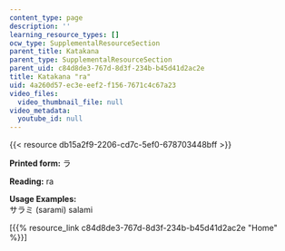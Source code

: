 ```yaml
---
content_type: page
description: ''
learning_resource_types: []
ocw_type: SupplementalResourceSection
parent_title: Katakana
parent_type: SupplementalResourceSection
parent_uid: c84d8de3-767d-8d3f-234b-b45d41d2ac2e
title: Katakana "ra"
uid: 4a260d57-ec3e-eef2-f156-7671c4c67a23
video_files:
  video_thumbnail_file: null
video_metadata:
  youtube_id: null
---
```


{{< resource db15a2f9-2206-cd7c-5ef0-678703448bff >}}

**Printed form:** ラ

**Reading:** ra

**Usage Examples:**  
サラミ (sarami) salami

\[{{% resource_link c84d8de3-767d-8d3f-234b-b45d41d2ac2e "Home" %}}\]